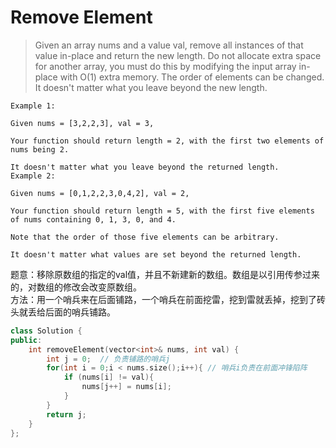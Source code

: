 Remove Element
===
>Given an array nums and a value val, remove all instances of that value in-place and return the new length.
Do not allocate extra space for another array, you must do this by modifying the input array in-place with O(1) extra memory.
The order of elements can be changed. It doesn't matter what you leave beyond the new length.
```
Example 1:

Given nums = [3,2,2,3], val = 3,

Your function should return length = 2, with the first two elements of nums being 2.

It doesn't matter what you leave beyond the returned length.
Example 2:

Given nums = [0,1,2,2,3,0,4,2], val = 2,

Your function should return length = 5, with the first five elements of nums containing 0, 1, 3, 0, and 4.

Note that the order of those five elements can be arbitrary.

It doesn't matter what values are set beyond the returned length.
```

题意：移除原数组的指定的val值，并且不新建新的数组。数组是以引用传参过来的，对数组的修改会改变原数组。  
方法：用一个哨兵来在后面铺路，一个哨兵在前面挖雷，挖到雷就丢掉，挖到了砖头就丢给后面的哨兵铺路。
```C++
class Solution {
public:
    int removeElement(vector<int>& nums, int val) {
        int j = 0;	// 负责铺路的哨兵j
        for(int i = 0;i < nums.size();i++){	// 哨兵i负责在前面冲锋陷阵
            if (nums[i] != val){
                nums[j++] = nums[i];
            }
        }
        return j;
    }
};
```